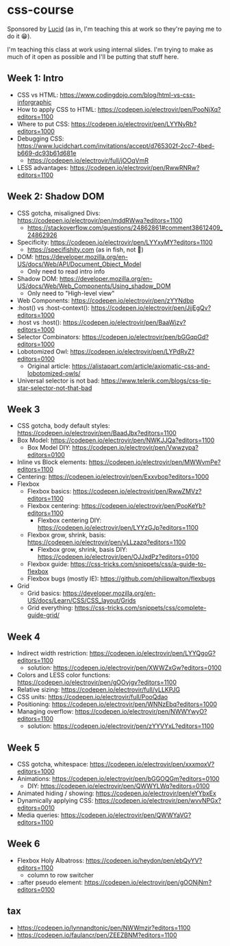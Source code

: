 # css-course

Sponsored by [Lucid](https://www.lucidchart.com) (as in, I'm teaching this at work so they're paying me to do it :grin:).

I'm teaching this class at work using internal slides. I'm trying to make as much of it open as possible and I'll be putting that stuff here.

## Week 1: Intro

-   CSS vs HTML: https://www.codingdojo.com/blog/html-vs-css-inforgraphic
-   How to apply CSS to HTML: https://codepen.io/electrovir/pen/PooNjXq?editors=1100
-   Where to put CSS: https://codepen.io/electrovir/pen/LYYNyRb?editors=1000
-   Debugging CSS: https://www.lucidchart.com/invitations/accept/d765302f-2cc7-4bed-b669-dc93b61d681e
    -   https://codepen.io/electrovir/full/jOOqVmR
-   LESS advantages: https://codepen.io/electrovir/pen/RwwRNRw?editors=1100

## Week 2: Shadow DOM

-   CSS gotcha, misaligned Divs: https://codepen.io/electrovir/pen/mddRWwa?editors=1100
    -   https://stackoverflow.com/questions/24862861#comment38612409_24862926
-   Specificity: https://codepen.io/electrovir/pen/LYYxyMY?editors=1100
    -   https://specifishity.com (as in fish, not :poop:)
-   DOM: https://developer.mozilla.org/en-US/docs/Web/API/Document_Object_Model
    -   Only need to read intro info
-   Shadow DOM: https://developer.mozilla.org/en-US/docs/Web/Web_Components/Using_shadow_DOM
    -   Only need to "High-level view"
-   Web Components: https://codepen.io/electrovir/pen/zYYNdbp
-   :host() vs :host-context(): https://codepen.io/electrovir/pen/JjjEgQv?editors=1000
-   :host vs :host(): https://codepen.io/electrovir/pen/BaaWjzv?editors=1000
-   Selector Combinators: https://codepen.io/electrovir/pen/bGGqpGd?editors=1000
-   Lobotomized Owl: https://codepen.io/electrovir/pen/LYPdRyZ?editors=0100
    -   Original article: https://alistapart.com/article/axiomatic-css-and-lobotomized-owls/
-   Universal selector is not bad: https://www.telerik.com/blogs/css-tip-star-selector-not-that-bad

## Week 3

-   CSS gotcha, body default styles: https://codepen.io/electrovir/pen/BaadJbx?editors=1100
-   Box Model: https://codepen.io/electrovir/pen/NWKJJQa?editors=1100
    -   Box Model DIY: https://codepen.io/electrovir/pen/Vwwzypa?editors=0100
-   Inline vs Block elements: https://codepen.io/electrovir/pen/MWWvmPe?editors=1100
-   Centering: https://codepen.io/electrovir/pen/Exxvbop?editors=1000
-   Flexbox
    -   Flexbox basics: https://codepen.io/electrovir/pen/RwwZMVz?editors=1100
    -   Flexbox centering: https://codepen.io/electrovir/pen/PooKeYb?editors=1100
        -   Flexbox centering DIY: https://codepen.io/electrovir/pen/LYYzGJp?editors=1100
    -   Flexbox grow, shrink, basis: https://codepen.io/electrovir/pen/yLLzazq?editors=1100
        -   Flexbox grow, shrink, basis DIY: https://codepen.io/electrovir/pen/OJJxdPz?editors=0100
    -   Flexbox guide: https://css-tricks.com/snippets/css/a-guide-to-flexbox
    -   Flexbox bugs (mostly IE): https://github.com/philipwalton/flexbugs
-   Grid
    -   Grid basics: https://developer.mozilla.org/en-US/docs/Learn/CSS/CSS_layout/Grids
    -   Grid everything: https://css-tricks.com/snippets/css/complete-guide-grid/

## Week 4

-   Indirect width restriction: https://codepen.io/electrovir/pen/LYYQgoG?editors=1100
    -   solution: https://codepen.io/electrovir/pen/XWWZxGw?editors=0100
-   Colors and LESS color functions: https://codepen.io/electrovir/pen/gOOvjgv?editors=1100
-   Relative sizing: https://codepen.io/electrovir/full/yLLKPJG
-   CSS units: https://codepen.io/electrovir/full/PooQdao
-   Positioning: https://codepen.io/electrovir/pen/WNNzEbq?editors=1000
-   Managing overflow: https://codepen.io/electrovir/pen/NWWYwyO?editors=1100
    -   solution: https://codepen.io/electrovir/pen/zYYVYxL?editors=1100

## Week 5

-   CSS gotcha, whitespace: https://codepen.io/electrovir/pen/xxxmoxV?editors=1000
-   Animations: https://codepen.io/electrovir/pen/bGGOQGm?editors=0100
    -   DIY: https://codepen.io/electrovir/pen/QWWYLWq?editors=0100
-   Animated hiding / showing: https://codepen.io/electrovir/pen/eYYbxEx
-   Dynamically applying CSS: https://codepen.io/electrovir/pen/wvvNPGx?editors=0010
-   Media queries: https://codepen.io/electrovir/pen/QWWYaVG?editors=1100

## Week 6

-   Flexbox Holy Albatross: https://codepen.io/heydon/pen/ebQyYV?editors=1100
    -   column to row switcher
-   ::after pseudo element: https://codepen.io/electrovir/pen/gOONjNm?editors=0100

## tax
-   https://codepen.io/lynnandtonic/pen/NWWmzjr?editors=1100
-   https://codepen.io/faulancr/pen/ZEEZBNM?editors=1100

